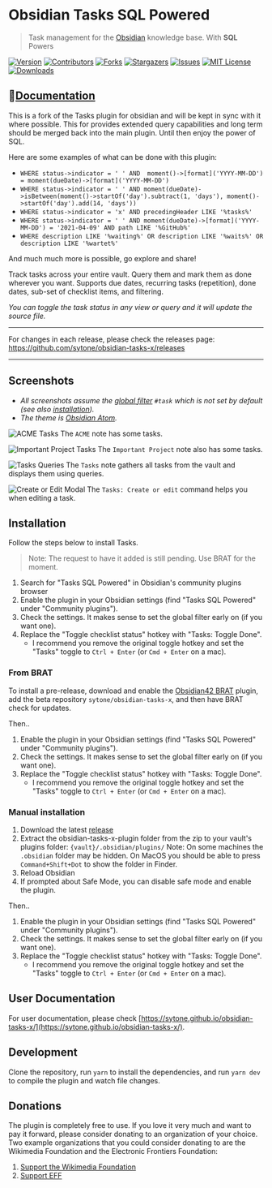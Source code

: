 # Obsidian Tasks SQL Powered

> Task management for the [Obsidian](https://obsidian.md/) knowledge base. With **SQL** Powers

[![Version][version-shield]][version-url]
[![Contributors][contributors-shield]][contributors-url]
[![Forks][forks-shield]][forks-url]
[![Stargazers][stars-shield]][stars-url]
[![Issues][issues-shield]][issues-url]
[![MIT License][license-shield]][license-url]
[![Downloads][downloads-shield]][downloads-url]

## 📑[Documentation](https://sytone.github.io/obsidian-tasks-x/)

This is a fork of the Tasks plugin for obsidian and will be kept in sync with it where possible. This for provides extended query capabilities and long term should be merged back into the main plugin. Until then enjoy the power of SQL.

Here are some examples of what can be done with this plugin:

- `WHERE status->indicator = ' ' AND  moment()->[format]('YYYY-MM-DD') = moment(dueDate)->[format]('YYYY-MM-DD')`
- `WHERE status->indicator = ' ' AND moment(dueDate)->isBetween(moment()->startOf('day').subtract(1, 'days'), moment()->startOf('day').add(14, 'days'))`
- `WHERE status->indicator = 'x' AND precedingHeader LIKE '%tasks%'`
- `WHERE status->indicator = ' ' AND moment(dueDate)->[format]('YYYY-MM-DD') = '2021-04-09' AND path LIKE '%GitHub%'`
- `WHERE description LIKE '%waiting%' OR description LIKE '%waits%' OR description LIKE '%wartet%'`

And much much more is possible, go explore and share!

Track tasks across your entire vault. Query them and mark them as done wherever you want. Supports due dates, recurring tasks (repetition), done dates, sub-set of checklist items, and filtering.

_You can toggle the task status in any view or query and it will update the source file._

---

For changes in each release, please check the releases page: <https://github.com/sytone/obsidian-tasks-x/releases>

---

## Screenshots

- _All screenshots assume the [global filter](#filtering-checklist-items) `#task` which is not set by default (see also [installation](#installation))._
- _The theme is [Obsidian Atom](https://github.com/kognise/obsidian-atom)._

![ACME Tasks](https://github.com/sytone/obsidian-tasks-x/raw/main-tasks-sql/docs/screenshots/acme.png)
The `ACME` note has some tasks.

![Important Project Tasks](https://github.com/sytone/obsidian-tasks-x/raw/main-tasks-sql/docs/screenshots/important_project.png)
The `Important Project` note also has some tasks.

![Tasks Queries](https://github.com/sytone/obsidian-tasks-x/raw/main-tasks-sql/docs/screenshots/tasks_queries.png)
The `Tasks` note gathers all tasks from the vault and displays them using queries.

![Create or Edit Modal](https://github.com/sytone/obsidian-tasks-x/raw/main-tasks-sql/docs/screenshots/modal.png)
The `Tasks: Create or edit` command helps you when editing a task.

## Installation

Follow the steps below to install Tasks.

> Note: The request to have it added is still pending. Use BRAT for the moment.

1. Search for "Tasks SQL Powered" in Obsidian's community plugins browser
2. Enable the plugin in your Obsidian settings (find "Tasks SQL Powered" under "Community plugins").
3. Check the settings. It makes sense to set the global filter early on (if you want one).
4. Replace the "Toggle checklist status" hotkey with "Tasks: Toggle Done".
    - I recommend you remove the original toggle hotkey and set the "Tasks" toggle to `Ctrl + Enter` (or `Cmd + Enter` on a mac).

### From BRAT

To install a pre-release, download and enable the [Obsidian42 BRAT](https://github.com/TfTHacker/obsidian42-brat) plugin, add the beta repository `sytone/obsidian-tasks-x`, and then have BRAT check for updates.

Then..

1. Enable the plugin in your Obsidian settings (find "Tasks SQL Powered" under "Community plugins").
2. Check the settings. It makes sense to set the global filter early on (if you want one).
3. Replace the "Toggle checklist status" hotkey with "Tasks: Toggle Done".
    - I recommend you remove the original toggle hotkey and set the "Tasks" toggle to `Ctrl + Enter` (or `Cmd + Enter` on a mac).

### Manual installation

1. Download the latest [release](https://github.com/sytone/obsidian-tasks-x/releases/latest)
2. Extract the obsidian-tasks-x-plugin folder from the zip to your vault's plugins folder: `{vault}/.obsidian/plugins/`
   Note: On some machines the `.obsidian` folder may be hidden. On MacOS you should be able to press `Command+Shift+Dot` to show the folder in Finder.
3. Reload Obsidian
4. If prompted about Safe Mode, you can disable safe mode and enable the plugin.

Then..

1. Enable the plugin in your Obsidian settings (find "Tasks SQL Powered" under "Community plugins").
2. Check the settings. It makes sense to set the global filter early on (if you want one).
3. Replace the "Toggle checklist status" hotkey with "Tasks: Toggle Done".
    - I recommend you remove the original toggle hotkey and set the "Tasks" toggle to `Ctrl + Enter` (or `Cmd + Enter` on a mac).

## User Documentation

For user documentation, please check [https://sytone.github.io/obsidian-tasks-x/](https://sytone.github.io/obsidian-tasks-x/).

## Development

Clone the repository, run `yarn` to install the dependencies, and run `yarn dev` to compile the plugin and watch file changes.

## Donations

The plugin is completely free to use. If you love it very much and want to pay it forward, please consider donating to an organization of your choice.
Two example organizations that you could consider donating to are the Wikimedia Foundation and the Electronic Frontiers Foundation:

1. [Support the Wikimedia Foundation](https://wikimediafoundation.org/support/)
2. [Support EFF](https://supporters.eff.org/donate/join-eff-today)

<!-- MARKDOWN LINKS & IMAGES -->
<!-- https://www.markdownguide.org/basic-syntax/#reference-style-links -->
[contributors-shield]: https://img.shields.io/github/contributors/sytone/obsidian-tasks-x.svg?style=for-the-badge
[contributors-url]: https://github.com/sytone/obsidian-tasks-x/graphs/contributors
[forks-shield]: https://img.shields.io/github/forks/sytone/obsidian-tasks-x.svg?style=for-the-badge
[forks-url]: https://github.com/sytone/obsidian-tasks-x/network/members
[stars-shield]: https://img.shields.io/github/stars/sytone/obsidian-tasks-x.svg?style=for-the-badge
[stars-url]: https://github.com/sytone/obsidian-tasks-x/stargazers
[issues-shield]: https://img.shields.io/github/issues/sytone/obsidian-tasks-x.svg?style=for-the-badge
[issues-url]: https://github.com/sytone/obsidian-tasks-x/issues
[license-shield]: https://img.shields.io/github/license/sytone/obsidian-tasks-x.svg?style=for-the-badge
[license-url]: https://github.com/sytone/obsidian-tasks-x/blob/master/LICENSE.txt
[linkedin-shield]: https://img.shields.io/badge/-LinkedIn-black.svg?style=for-the-badge&logo=linkedin&colorB=555
[linkedin-url]: https://linkedin.com/in/othneildrew
[product-screenshot]: images/screenshot.png
[version-shield]: https://img.shields.io/github/package-json/v/sytone/obsidian-tasks-x.svg?style=for-the-badge
[version-url]: https://github.com/sytone/obsidian-tasks-x/releases/latest

[downloads-shield]: https://img.shields.io/github/downloads/sytone/obsidian-tasks-x/total.svg?style=for-the-badge
[downloads-url]: https://github.com/sytone/obsidian-tasks-x
